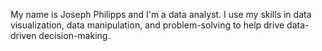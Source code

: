 My name is Joseph Philipps and I'm a data analyst. I use my skills in data visualization, data manipulation, and problem-solving to help drive data-driven decision-making.

<!---
jphilipps123/jphilipps123 is a ✨ special ✨ repository because its `README.md` (this file) appears on your GitHub profile.
You can click the Preview link to take a look at your changes.
--->
